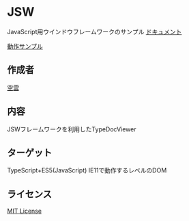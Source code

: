 # JSW
JavaScript用ウインドウフレームワークのサンプル
[ドキュメント](https://javascript-windowframework.github.io/JSW/Samples/Document.html)


[動作サンプル](https://javascript-windowframework.github.io/TypeDocViewer/)

## 作成者
[空雲](https://croud.jp/)

## 内容
JSWフレームワークを利用したTypeDocViewer

## ターゲット
TypeScript+ES5(JavaScript)
IE11で動作するレベルのDOM

## ライセンス
[MIT License](https://opensource.org/licenses/mit-license.php)
